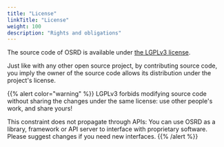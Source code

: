 ```yaml
---
title: "License"
linkTitle: "License"
weight: 100
description: "Rights and obligations"
---
```


The source code of OSRD is available under [the LGPLv3 license](https://choosealicense.com/licenses/lgpl-3.0/).

Just like with any other open source project, by contributing source code, you imply the owner of the source code allows its distribution under the project's license.

{{% alert color="warning" %}}
LGPLv3 forbids modifying source code without sharing the changes under the same license: use other people's work, and share yours!

This constraint does not propagate through APIs: You can use OSRD as a library, framework or API server to interface with proprietary software. Please suggest changes if you need new interfaces.
{{% /alert %}}
